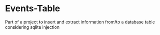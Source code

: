# Events-Table
Part of a project to insert and extract information from/to a database table considering sqlite injection
